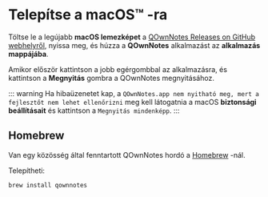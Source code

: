 # Telepítse a macOS™ -ra

Töltse le a legújabb **macOS lemezképet** a [QOwnNotes Releases on GitHub webhelyről](https://github.com/pbek/QOwnNotes/releases), nyissa meg, és húzza a **QOwnNotes** alkalmazást az **alkalmazás mappájába**.

Amikor először kattintson a jobb egérgombbal az alkalmazásra, és kattintson a **Megnyitás** gombra a QOwnNotes megnyitásához.

::: warning
Ha hibaüzenetet kap, a `QOwnNotes.app nem nyitható meg, mert a fejlesztőt nem lehet ellenőrizni` meg kell látogatnia a macOS **biztonsági beállításait** és kattintson a `Megnyitás mindenképp`.
:::

## Homebrew

Van egy közösség által fenntartott QOwnNotes hordó a [Homebrew](https://formulae.brew.sh/cask/qownnotes) -nál.

Telepítheti:

```bash
brew install qownnotes
```
